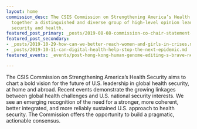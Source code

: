 ```yaml
---
layout: home
commission_desc: The CSIS Commission on Strengthening America’s Health Security brings
  together a distinguished and diverse group of high-level opinion leaders who bridge
  security and health.
featured_post_primary: _posts/2019-08-08-commission-co-chair-statement-on-the-3rd-meeting-of-commission-members.md
featured_post_secondary:
- _posts/2019-10-29-how-can-we-better-reach-women-and-girls-in-crises.md
- _posts/2019-10-11-can-digital-health-help-stop-the-next-epidemic.md
featured_events: _events/post-hong-kong-human-genome-editing-s-brave-new-world.md

---
```

The CSIS Commission on Strengthening America’s Health Security aims to chart a bold vision for the future of U.S. leadership in global health security, at home and abroad. Recent events demonstrate the growing linkages between global health challenges and U.S. national security interests. We see an emerging recognition of the need for a stronger, more coherent, better integrated, and more reliably sustained U.S. approach to health security. The Commission offers the opportunity to build a pragmatic, actionable consensus.